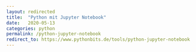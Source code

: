 ```yaml
---
layout: redirected
title:  "Python mit Jupyter Notebook"
date:   2020-05-13
categories: python
permalink: /python-jupyter-notebook
redirect_to: https://www.pythonbits.de/tools/python-jupyter-notebook
---
```

